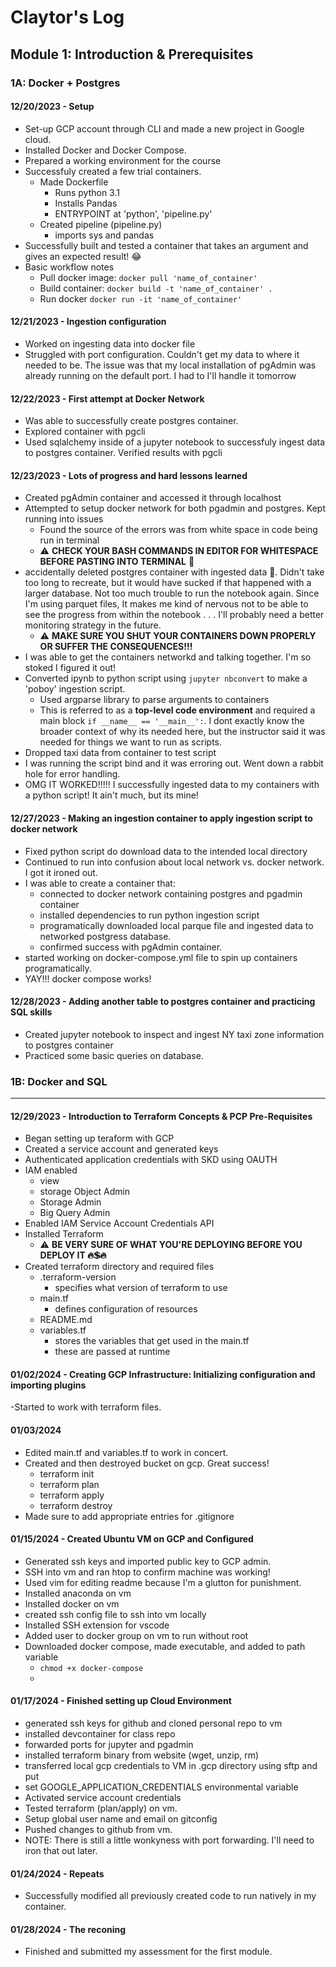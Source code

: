 # Claytor's Log

## Module 1: Introduction & Prerequisites

### 1A: Docker + Postgres

#### 12/20/2023 - Setup

- Set-up GCP account through CLI and made a new project in Google cloud.
- Installed Docker and Docker Compose.
- Prepared a working environment for the course
- Successfuly created a few trial containers.
  - Made Dockerfile
    - Runs python 3.1
    - Installs Pandas
    - ENTRYPOINT at 'python', 'pipeline.py'
  - Created pipeline (pipeline.py)
    - imports sys and pandas
- Successfully built and tested a container that takes an argument and gives an expected result! 😂
- Basic workflow notes
  - Pull docker image: `docker pull 'name_of_container'`
  - Build container: `docker build -t 'name_of_container' .`
  - Run docker `docker run -it 'name_of_container'`

#### 12/21/2023 - Ingestion configuration

- Worked on ingesting data into docker file
- Struggled with port configuration.  Couldn't get my data to where it needed to be.  The issue was that my local installation of pgAdmin was already running on the default port.  I had to I'll handle it tomorrow

#### 12/22/2023 - First attempt at Docker Network

- Was able to successfully create postgres container.
- Explored container with pgcli
- Used sqlalchemy inside of a jupyter notebook to successfuly ingest data to postgres container.  Verified results with pgcli

#### 12/23/2023 - Lots of progress and hard lessons learned

- Created pgAdmin container and accessed it through localhost
- Attempted to setup docker network for both pgadmin and postgres. Kept running into issues
  - Found the source of the errors was from white space in code being run in terminal
  - ⚠️ **CHECK YOUR BASH COMMANDS IN EDITOR FOR WHITESPACE BEFORE PASTING INTO TERMINAL** 😤
- accidentally deleted postgres container with ingested data  🥴.  Didn't take too long to recreate, but it would have sucked if that happened with a larger database.  Not too much trouble to run the notebook again.  Since I'm using parquet files, It makes me kind of nervous not to be able to see the progress from within the notebook . . . I'll probably need a better monitoring strategy in the future.
  - ⚠️ **MAKE SURE YOU SHUT YOUR CONTAINERS DOWN PROPERLY OR SUFFER THE CONSEQUENCES!!!**
- I was able to get the containers networkd and talking together.  I'm so stoked I figured it out!
- Converted ipynb to python script using `jupyter nbconvert` to make a 'poboy' ingestion script.
  - Used argparse library to parse arguments to containers
  - This is referred to as a **top-level code environment**  and required a main block `if __name__ == '__main__':`.  I dont exactly know the broader context of why its needed here, but the instructor said it was needed for things we want to run as scripts.
- Dropped taxi data from container to test script
- I was running the script bind and it was erroring out.  Went down a rabbit hole for error handling.
- OMG IT WORKED!!!!!  I successfully ingested data to my containers with a python script!  It ain't much, but its mine!

#### **12/27/2023** - Making an ingestion container to apply ingestion script to docker network

- Fixed python script do download data to the intended local directory
- Continued to run into confusion about local network vs. docker network.  I got it ironed out.
- I was able to create a container that:
  - connected to docker network containing postgres and pgadmin container
  - installed dependencies to run python ingestion script
  - programatically downloaded local parque file and ingested data to networked postgress database.
  - confirmed success with pgAdmin container.
- started working on docker-compose.yml file to spin up containers programatically.
- YAY!!! docker compose works!

#### **12/28/2023** - Adding another table to postgres container and practicing SQL skills

- Created jupyter notebook to inspect and ingest NY taxi zone information to postgres container
- Practiced some basic queries on database.

### 1B: Docker and SQL

--------------------

#### **12/29/2023** - Introduction to Terraform Concepts & PCP Pre-Requisites

- Began setting up teraform with GCP
- Created a service account and generated keys
- Authenticated application credentials with SKD using OAUTH
- IAM enabled
  - view
  - storage Object Admin
  - Storage Admin
  - Big Query Admin
- Enabled IAM Service Account Credentials API
- Installed Terraform
  - ⚠️ **BE VERY SURE OF WHAT YOU'RE DEPLOYING BEFORE YOU DEPLOY IT 🔥💲🔥**
- Created terraform directory and required files
  - .terraform-version
    - specifies what version of terraform to use
  - main.tf
    - defines configuration of resources
  - README.md
  - variables.tf
    - stores the variables that get used in the main.tf
    - these are passed at runtime 

#### **01/02/2024** - Creating GCP Infrastructure: Initializing configuration and importing plugins

-Started to work with terraform files.

#### **01/03/2024**

- Edited main.tf and variables.tf to work in concert. 
- Created and then destroyed bucket on gcp.  Great success!
  - terraform init
  - terraform plan
  - terraform apply
  - terraform destroy
- Made sure to add appropriate entries for .gitignore

#### **01/15/2024** - Created Ubuntu VM on GCP and Configured

- Generated ssh keys and imported public key to GCP admin.
- SSH into vm and ran htop to confirm machine was working!
- Used vim for editing readme because I'm a glutton for punishment.
- Installed anaconda on vm
- Installed docker on vm
- created ssh config file to ssh into vm locally
- Installed SSH extension for vscode
- Added user to docker group on vm to run without root
- Downloaded docker compose, made executable, and added to path variable
	- `chmod +x docker-compose`
	-  

#### **01/17/2024** - Finished setting up Cloud Environment

- generated ssh keys for github and cloned personal repo to vm
- installed devcontainer for class repo
- forwarded ports for jupyter and pgadmin
- installed terraform binary from website (wget, unzip, rm)
- transferred local gcp credentials to VM in .gcp directory using sftp and  put 
- set GOOGLE_APPLICATION_CREDENTIALS environmental variable
- Activated service account credentials
- Tested terraform (plan/apply) on vm.
- Setup global user name and email on gitconfig
- Pushed changes to github from vm.
- NOTE: There is still a little wonkyness with port forwarding.  I'll need to iron that out later.

#### **01/24/2024** - Repeats

- Successfully modified all previously created code to run natively in my container.

#### **01/28/2024** - The reconing

- Finished and submitted my assessment for the first module.
